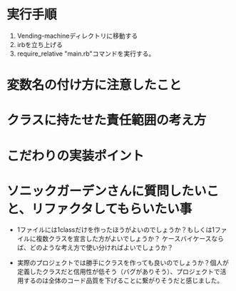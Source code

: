 # 実行手順
  1. Vending-machineディレクトリに移動する
  2. irbを立ち上げる
  3. require_relative "main.rb"コマンドを実行する。

# 変数名の付け方に注意したこと

# クラスに持たせた責任範囲の考え方

# こだわりの実装ポイント

# ソニックガーデンさんに質問したいこと、リファクタしてもらいたい事
 - 1ファイルには1classだけを作ったほうがよいのでしょうか？もしくは1ファイルに複数クラスを宣言した方がよいでしょうか？
ケースバイケースならば、どのような考え方で使い分ければよいでしょうか？

 - 実際のプロジェクトでは勝手にクラスを作っても良いのでしょうか？個人が定義したクラスだと信用性が低そう（バグがありそう）、プロジェクトで活用するのは全体のコード品質を下げることに繋がりそうだと感じました。